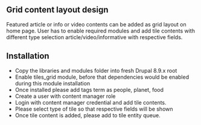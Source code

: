 ## Grid content layout design
Featured article or info or video contents can be added as grid layout on home page. User has to enable required modules and add tile contents with different type selection article/video/informative with respective fields.

## Installation

 - Copy the libraries and modules folder into fresh Drupal 8.9.x root
 - Enable tiles_grid module, before that dependencies would be enabled during this module installation
 -  Once installed please add tags term as people, planet, food
 - Create a user with content manager role
 - Login with content manager credential and add tile contents. 
 - Please select type of tile so that respective fields will be shown
 - Once tile content is added, please add to tile entity queue.
